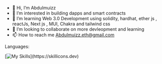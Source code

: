 - 👋 Hi, I’m Abdulmuizz
- 👀 I’m interested in building dapps and smart contracts
- 🌱 I’m learning Web 3.0 Development using solidity, hardhat, ether js , reactJs, Next js , MUI, Chakra and tailwind css
- 💞️ I’m looking to collaborate on more devleopment and learning
- 📫 How to reach me Abdulmuizz.eth@gmail.com

Languages:

[![My Skills](https://skillicons.dev/icons?i=solidity,dotnet,html,js,react,css,github,git,)](https://skillicons.dev)

<!---
innbuld/innbuld is a ✨ special ✨ repository because its `README.md` (this file) appears on your GitHub profile.
You can click the Preview link to take a look at your changes.
--->
